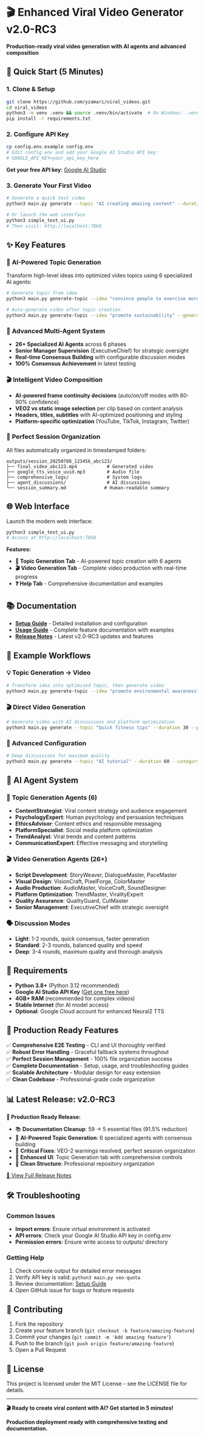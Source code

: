 # 🎬 Enhanced Viral Video Generator v2.0-RC3

**Production-ready viral video generation with AI agents and advanced composition**

## 🚀 Quick Start (5 Minutes)

### 1. Clone & Setup
```bash
git clone https://github.com/yzamari/viral_videos.git
cd viral_videos
python3 -m venv .venv && source .venv/bin/activate  # On Windows: .venv\Scripts\activate
pip install -r requirements.txt
```

### 2. Configure API Key
```bash
cp config.env.example config.env
# Edit config.env and add your Google AI Studio API key:
# GOOGLE_API_KEY=your_api_key_here
```
**Get your free API key**: [Google AI Studio](https://aistudio.google.com/)

### 3. Generate Your First Video
```bash
# Generate a quick test video
python3 main.py generate --topic "AI creating amazing content" --duration 30

# Or launch the web interface
python3 simple_test_ui.py
# Then visit: http://localhost:7860
```

## ✨ Key Features

### 🎯 **AI-Powered Topic Generation**
Transform high-level ideas into optimized video topics using 6 specialized AI agents:
```bash
# Generate topic from idea
python3 main.py generate-topic --idea "convince people to exercise more"

# Auto-generate video after topic creation
python3 main.py generate-topic --idea "promote sustainability" --generate-video
```

### 🤖 **Advanced Multi-Agent System**
- **26+ Specialized AI Agents** across 6 phases
- **Senior Manager Supervision** (ExecutiveChief) for strategic oversight
- **Real-time Consensus Building** with configurable discussion modes
- **100% Consensus Achievement** in latest testing

### 🎬 **Intelligent Video Composition**
- **AI-powered frame continuity decisions** (auto/on/off modes with 80-90% confidence)
- **VEO2 vs static image selection** per clip based on content analysis
- **Headers, titles, subtitles** with AI-optimized positioning and styling
- **Platform-specific optimization** (YouTube, TikTok, Instagram, Twitter)

### 📁 **Perfect Session Organization**
All files automatically organized in timestamped folders:
```
outputs/session_20250708_123456_abc123/
├── final_video_abc123.mp4           # Generated video
├── google_tts_voice_uuid.mp3        # Audio file
├── comprehensive_logs/              # System logs
├── agent_discussions/               # AI discussions
└── session_summary.md              # Human-readable summary
```

## 🌐 Web Interface

Launch the modern web interface:
```bash
python3 simple_test_ui.py
# Access at http://localhost:7860
```

**Features:**
- **🎯 Topic Generation Tab** - AI-powered topic creation with 6 agents
- **🎬 Video Generation Tab** - Complete video production with real-time progress
- **❓ Help Tab** - Comprehensive documentation and examples

## 📚 Documentation

- **[Setup Guide](docs/SETUP_GUIDE.md)** - Detailed installation and configuration
- **[Usage Guide](docs/USAGE_GUIDE.md)** - Complete feature documentation with examples
- **[Release Notes](RELEASE_NOTES.md)** - Latest v2.0-RC3 updates and features

## 🎯 Example Workflows

### 💡 Topic Generation → Video
```bash
# Transform idea into optimized topic, then generate video
python3 main.py generate-topic --idea "promote environmental awareness" --generate-video
```

### 🎬 Direct Video Generation
```bash
# Generate video with AI discussions and platform optimization
python3 main.py generate --topic "Quick fitness tips" --duration 30 --platform tiktok --discussions standard
```

### 🔧 Advanced Configuration
```bash
# Deep discussions for maximum quality
python3 main.py generate --topic "AI tutorial" --duration 60 --category Educational --platform youtube --discussions deep --frame-continuity auto
```

## 🤖 AI Agent System

### 🎯 **Topic Generation Agents (6)**
- **ContentStrategist**: Viral content strategy and audience engagement
- **PsychologyExpert**: Human psychology and persuasion techniques
- **EthicsAdvisor**: Content ethics and responsible messaging
- **PlatformSpecialist**: Social media platform optimization
- **TrendAnalyst**: Viral trends and content patterns
- **CommunicationExpert**: Effective messaging and storytelling

### 🎬 **Video Generation Agents (26+)**
- **Script Development**: StoryWeaver, DialogueMaster, PaceMaster
- **Visual Design**: VisionCraft, PixelForge, ColorMaster
- **Audio Production**: AudioMaster, VoiceCraft, SoundDesigner
- **Platform Optimization**: TrendMaster, ViralityExpert
- **Quality Assurance**: QualityGuard, CutMaster
- **Senior Management**: ExecutiveChief with strategic oversight

### 🗣️ **Discussion Modes**
- **Light**: 1-2 rounds, quick consensus, faster generation
- **Standard**: 2-3 rounds, balanced quality and speed
- **Deep**: 3-4 rounds, maximum quality and thorough analysis

## 🔧 Requirements

- **Python 3.8+** (Python 3.12 recommended)
- **Google AI Studio API Key** ([Get one free here](https://aistudio.google.com/))
- **4GB+ RAM** (recommended for complex videos)
- **Stable Internet** (for AI model access)
- **Optional**: Google Cloud account for enhanced Neural2 TTS

## 🚀 Production Ready Features

✅ **Comprehensive E2E Testing** - CLI and UI thoroughly verified  
✅ **Robust Error Handling** - Graceful fallback systems throughout  
✅ **Perfect Session Management** - 100% file organization success  
✅ **Complete Documentation** - Setup, usage, and troubleshooting guides  
✅ **Scalable Architecture** - Modular design for easy extension  
✅ **Clean Codebase** - Professional-grade code organization  

## 📊 Latest Release: v2.0-RC3

**🎉 Production Ready Release:**
- 📚 **Documentation Cleanup**: 59 → 5 essential files (91.5% reduction)
- 🎯 **AI-Powered Topic Generation**: 6 specialized agents with consensus building
- 🔧 **Critical Fixes**: VEO-2 warnings resolved, perfect session organization
- 🎨 **Enhanced UI**: Topic Generation tab with comprehensive controls
- 📁 **Clean Structure**: Professional repository organization

[📖 View Full Release Notes](RELEASE_NOTES.md)

## 🛠️ Troubleshooting

### Common Issues
- **Import errors**: Ensure virtual environment is activated
- **API errors**: Check your Google AI Studio API key in config.env
- **Permission errors**: Ensure write access to outputs/ directory

### Getting Help
1. Check console output for detailed error messages
2. Verify API key is valid: `python3 main.py veo-quota`
3. Review documentation: [Setup Guide](docs/SETUP_GUIDE.md)
4. Open GitHub issue for bugs or feature requests

## 🤝 Contributing

1. Fork the repository
2. Create your feature branch (`git checkout -b feature/amazing-feature`)
3. Commit your changes (`git commit -m 'Add amazing feature'`)
4. Push to the branch (`git push origin feature/amazing-feature`)
5. Open a Pull Request

## 📄 License

This project is licensed under the MIT License - see the LICENSE file for details.

---

**🎬 Ready to create viral content with AI? Get started in 5 minutes!**

**Production deployment ready with comprehensive testing and documentation.**
